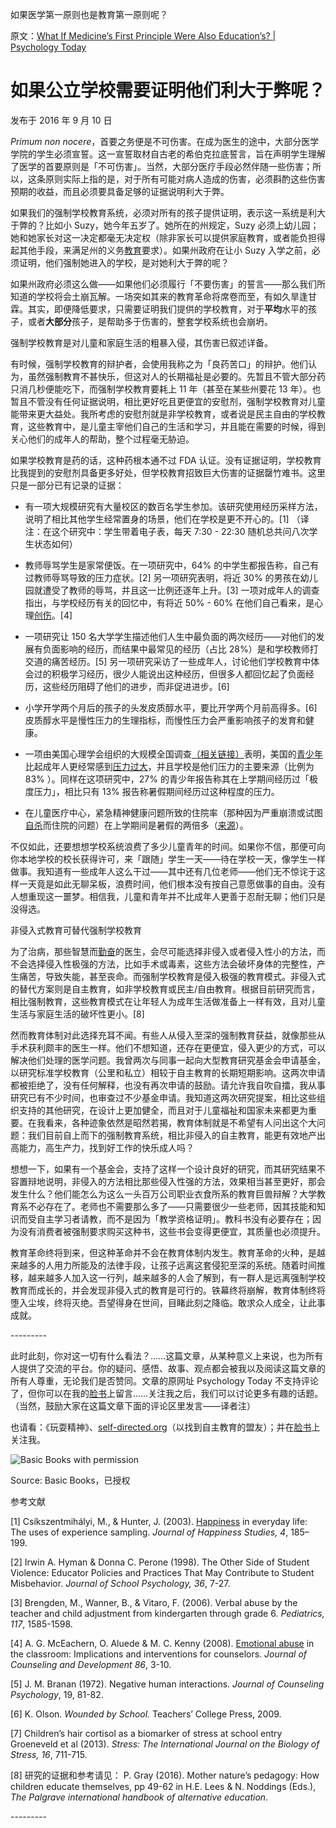 如果医学第一原则也是教育第一原则呢？

原文：[What If Medicine’s First Principle Were Also Education’s? | Psychology Today](https://www.psychologytoday.com/us/blog/freedom-learn/201609/what-if-medicine-s-first-principle-were-also-education-s)

# 如果公立学校需要证明他们利大于弊呢？

发布于 2016 年 9 月 10 日

*Primum non nocere*，首要之务便是不可伤害。在成为医生的途中，大部分医学学院的学生必须宣誓。这一宣誓取材自古老的希伯克拉底誓言，旨在声明学生理解了医学的首要原则是「不可伤害」。当然，大部分医疗手段必然伴随一些伤害；所以，这条原则实际上指的是，对于所有可能对病人造成的伤害，必须斟酌这些伤害预期的收益，而且必须要具备足够的证据说明利大于弊。

如果我们的强制学校教育系统，必须对所有的孩子提供证明，表示这一系统是利大于弊的？比如小 Suzy，她今年五岁了。她所在的州规定，Suzy 必须上幼儿园；她和她家长对这一决定都毫无决定权（除非家长可以提供家庭教育，或者能负担得起其他手段，来满足州的义务[教育](ttps://www.psychologytoday.com/us/basics/education)要求）。如果州政府在让小 Suzy 入学之前，必须证明，他们强制她进入的学校，是对她利大于弊的呢？

如果州政府必须这么做——如果他们必须履行「不要伤害」的誓言——那么我们所知道的学校将会土崩瓦解。一场突如其来的教育革命将席卷而至，有如久旱逢甘霖。其实，即便降低要求，只需要证明我们提供的学校教育，对于**平均**水平的孩子，或者**大部分**孩子，是帮助多于伤害的，整套学校系统也会崩坍。

强制学校教育是对儿童和家庭生活的粗暴入侵，其伤害已叙述详备。

有时候，强制学校教育的辩护者，会使用我称之为「良药苦口」的辩护。他们认为，虽然强制教育不甚快乐，但这对人的长期福祉是必要的。先暂且不管大部分药只消几秒便能吃下，而强制学校教育要耗上 11 年（甚至在某些州要花 13 年）。也暂且不管没有任何证据说明，相比更好吃且更便宜的安慰剂，强制学校教育对儿童能带来更大益处。我所考虑的安慰剂就是非学校教育，或者说是民主自由的学校教育，这些教育中，是儿童主宰他们自己的生活和学习，并且能在需要的时候，得到关心他们的成年人的帮助，整个过程毫无胁迫。

如果学校教育是药的话，这种药根本通不过 FDA 认证。没有证据证明，学校教育比我提到的安慰剂具备更多好处，但学校教育招致巨大伤害的证据罄竹难书。这里只是一部分已有记录的证据：

- 有一项大规模研究有大量校区的数百名学生参加。该研究使用经历采样方法，说明了相比其他学生经常置身的场景，他们在学校是更不开心的。[1] （译注：在这个研究中：学生带着电子表，每天 7:30 - 22:30 随机总共问八次学生状态如何）

- 教师辱骂学生是家常便饭。在一项研究中，64% 的中学生都报告称，自己有过教师辱骂导致的压力症状。[2] 另一项研究表明，将近 30% 的男孩在幼儿园就遭受了教师的辱骂，并且这一比例还逐年上升。[3] 一项对成年人的调查指出，与学校经历有关的回忆中，有将近 50% - 60% 在他们自己看来，是心理[创伤](https://www.psychologytoday.com/us/basics/trauma)。[4]

- 一项研究让 150 名大学学生描述他们人生中最负面的两次经历——对他们的发展有负面影响的经历，而结果中最常见的经历（占比 28%）是和学校教师打交道的痛苦经历。[5] 另一项研究采访了一些成年人，讨论他们学校教育中体会过的积极学习经历，很少人能说出这种经历，但很多人都回忆起了负面经历，这些经历阻碍了他们的进步，而非促进进步。[6]

- 小学开学两个月后的孩子的头发皮质醇水平，要比开学两个月前高得多。[6] 皮质醇水平是慢性压力的生理指标，而慢性压力会严重影响孩子的发育和健康。

- 一项由美国心理学会组织的大规模全国调查[（相关链接）](https://www.apa.org/news/press/releases/stress/2013/stress-report.pdf)表明，美国的[青少年](https://www.psychologytoday.com/us/basics/adolescence)比起成年人更经常感到[压力过大](https://www.psychologytoday.com/us/basics/stress)，并且学校是他们压力的主要来源（比例为 83% ）。同样在这项研究中，27% 的青少年报告称其在上学期间经历过「极度压力」，相比只有 13% 报告称暑假期间经历过这种程度的压力。

- 在儿童医疗中心，紧急精神健康问题所致的住院率（那种因为严重崩溃或试图[自杀](https://www.psychologytoday.com/us/basics/suicide)而住院的问题）在上学期间是暑假的两倍多（[来源](https://my.psychologytoday.com/blog/freedom-learn/201408/the-danger-back-school)）。

不仅如此，还要想想学校系统浪费了多少儿童青年的时间。如果你不信，那便可向你本地学校的校长获得许可，来「跟随」学生一天——待在学校一天，像学生一样做事。我知道有一些成年人这么干过——其中还有几位老师——他们无不惊诧于这样一天竟是如此无聊呆板，浪费时间，他们根本没有按自己意愿做事的自由。没有人想重现这一噩梦。相信我，儿童和青年并不比成年人更善于忍耐无聊；他们只是没得选。

非侵入式教育可替代强制学校教育

为了治病，那些智慧而[勤奋](https://www.psychologytoday.com/us/basics/conscientiousness)的医生，会尽可能选择非侵入或者侵入性小的方法，而不会选择侵入性极强的方法，比如手术或毒素，这些方法会破坏身体的完整性，产生痛苦，导致失能，甚至丧命。而强制学校教育是侵入极强的教育模式。非侵入式的替代方案则是自主教育，如非学校教育或民主/自由教育。根据目前研究而言，相比强制教育，这些教育模式在让年轻人为成年生活做准备上一样有效，且对儿童生活与家庭生活的破坏性更小。[8]

然而教育体制对此选择充耳不闻。有些人从侵入至深的强制教育获益，就像那些从手术获利颇丰的医生一样。他们不想知道，还存在更便宜，侵入更少的方式，可以解决他们处理的医学问题。我曾两次与同事一起向大型教育研究基金会申请基金，以研究标准学校教育（公里和私立）相较于自主教育的长期短期影响。这两次申请都被拒绝了，没有任何解释，也没有再次申请的鼓励。请允许我自吹自擂，我从事研究已有不少时间，也审查过不少基金申请。我知道这两次研究提案，相比这些组织支持的其他研究，在设计上更加健全，而且对于儿童福祉和国家未来都更为重要。在我看来，各种迹象依然是昭然若揭，教育体制就是不希望有人问出这个大问题：我们目前自上而下的强制教育系统，相比非侵入的自主教育，能更有效地产出高能力，高生产力，找到好工作的快乐成人吗？

想想一下，如果有一个基金会，支持了这样一个设计良好的研究，而其研究结果不容置辩地说明，非侵入的方法相比那些侵入性强的方法，效果相当甚至更好，那会发生什么？他们能怎么为这么一头百万公司职业衣食所系的教育巨兽辩解？大学教育系不必存在了。老师也不需要那么多了——只需要很少一些老师，因其技能和知识而受自主学习者请教，而不是因为「教学资格证明」。教科书没有必要存在；因为没有消费者被强制要求购买这种书，这些书会变得更便宜，其质量也必须提升。

教育革命终将到来，但这种革命并不会在教育体制内发生。教育革命的火种，是越来越多的人用力所能及的法律手段，让孩子远离这套侵犯至深的系统。随着时间推移，越来越多人加入这一行列，越来越多的人会了解到，有一群人是远离强制学校教育而成长的，并会发现非侵入式的教育是可行的。铁幕终将崩解，教育体制终将堕入尘埃，终将灭绝。吾望得身在世间，目睹此刻之降临。敢求众人成全，让此事成就。

\---------

此时此刻，你对这一切有什么看法？……这篇文章，从某种意义上来说，也为所有人提供了交流的平台。你的疑问、感悟、故事、观点都会被我以及阅读这篇文章的所有人尊重，无论我们是否赞同。文章的原网址 Psychology Today 不支持评论了，但你可以在我的[脸书](https://www.facebook.com/peter.gray.3572)上留言……关注我之后，我们可以讨论更多有趣的话题。（当然，鼓励大家在这篇文章下面的评论区里发言——译者注）

也请看：《玩耍精神》、[self-directed.org](http://www.self-directed.org/)（以找到自主教育的盟友）；并在[脸书](https://www.facebook.com/peter.gray.3572)上关注我。

![Basic Books with permission](https://cdn.psychologytoday.com/sites/default/files/styles/article-inline-half/public/field_blog_entry_images/1360162607Gray-Free_To_rev1_20.jpg?itok=zZrhEaHa)

Source: Basic Books，已授权

参考文献

[1] Csíkszentmihályi, M., & Hunter, J. (2003). [Happiness](https://www.psychologytoday.com/us/basics/happiness) in everyday life: The uses of experience sampling. *Journal of Happiness Studies, 4*, 185–199.

[2] Irwin A. Hyman & Donna C. Perone (1998). The Other Side of Student Violence: Educator Policies and Practices That May Contribute to Student Misbehavior. *Journal of School Psychology, 36*, 7-27.

[3] Brengden, M., Wanner, B., & Vitaro, F. (2006). Verbal abuse by the teacher and child adjustment from kindergarten through grade 6. *Pediatrics, 117*, 1585-1598.

[4] A. G. McEachern, O. Aluede & M. C. Kenny (2008). [Emotional abuse](https://www.psychologytoday.com/us/basics/emotional-abuse) in the classroom: Implications and interventions for counselors. *Journal of Counseling and Development 86*, 3-10.

[5] J. M. Branan (1972). Negative human interactions. *Journal of Counseling Psychology*, 19, 81-82.

[6] K. Olson. *Wounded by School*. Teachers’ College Press, 2009.

[7] Children’s hair cortisol as a biomarker of stress at school entry Groeneveld et al (2013). *Stress: The International Journal on the Biology of Stress, 16*, 711-715.

[8] 研究的证据和参考请见： P. Gray (2016). Mother nature’s pedagogy: How children educate themselves, pp 49-62 in H.E. Lees & N. Noddings (Eds.), *The Palgrave international handbook of alternative education*.

\---------